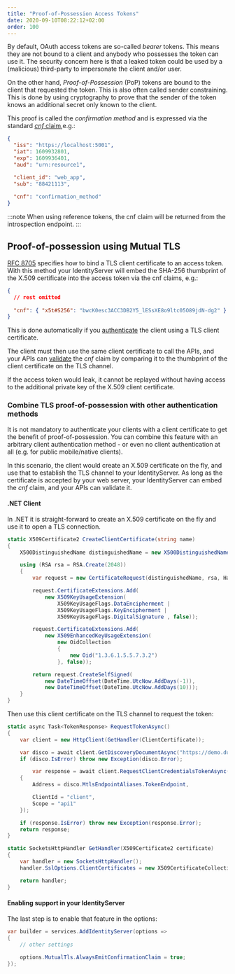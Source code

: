```yaml
---
title: "Proof-of-Possession Access Tokens"
date: 2020-09-10T08:22:12+02:00
order: 100
---
```


By default, OAuth access tokens are so-called *bearer* tokens. This means they are not bound to a client and anybody who possesses the token can use it. The security concern here is that a leaked token could be used by a (malicious) third-party to impersonate the client and/or user.

On the other hand, *Proof-of-Possession* (PoP) tokens are bound to the client that requested the token. This is also often called sender constraining. This is done by using cryptography to prove that the sender of the token knows an additional secret only known to the client. 

This proof is called the *confirmation method* and is expressed via the standard [*cnf* claim](https://tools.ietf.org/html/rfc7800),e.g.:

```json
{
  "iss": "https://localhost:5001",
  "iat": 1609932801,
  "exp": 1609936401,
  "aud": "urn:resource1",

  "client_id": "web_app",
  "sub": "88421113",
  
  "cnf": "confirmation_method"
}
```

:::note
When using reference tokens, the cnf claim will be returned from the introspection endpoint.
:::

## Proof-of-possession using Mutual TLS
[RFC 8705](https://tools.ietf.org/html/rfc8705) specifies how to bind a TLS client certificate to an access token. With this method your IdentityServer will embed the SHA-256 thumbprint of the X.509 certificate into the access token via the cnf claims, e.g.:

```json
{
  // rest omitted
  
  "cnf": { "x5t#S256": "bwcK0esc3ACC3DB2Y5_lESsXE8o9ltc05O89jdN-dg2" } 
}
```

This is done automatically if you [authenticate](/identityserver/v5/tokens/authentication/mtls) the client using a TLS client certificate.

The client must then use the same client certificate to call the APIs, and your APIs can [validate](/identityserver/v5/apis/aspnetcore/confirmation) the *cnf* claim by comparing it to the thumbprint of the client certificate on the TLS channel.

If the access token would leak, it cannot be replayed without having access to the additional private key of the X.509 client certificate.

### Combine TLS proof-of-possession with other authentication methods
It is not mandatory to authenticate your clients with a client certificate to get the benefit of proof-of-possession. You can combine this feature with an arbitrary client authentication method - or even no client authentication at all (e.g. for public mobile/native clients).

In this scenario, the client would create an X.509 certificate on the fly, and use that to establish the TLS channel to your IdentityServer. As long as the certificate is accepted by your web server, your IdentityServer can embed the *cnf* claim, and your APIs can validate it.

#### .NET Client
In .NET it is straight-forward to create an X.509 certificate on the fly and use it to open a TLS connection.

```cs
static X509Certificate2 CreateClientCertificate(string name)
{
    X500DistinguishedName distinguishedName = new X500DistinguishedName($"CN={name}");

    using (RSA rsa = RSA.Create(2048))
    {
        var request = new CertificateRequest(distinguishedName, rsa, HashAlgorithmName.SHA256,RSASignaturePadding.Pkcs1);

        request.CertificateExtensions.Add(
            new X509KeyUsageExtension(
                X509KeyUsageFlags.DataEncipherment | 
                X509KeyUsageFlags.KeyEncipherment | 
                X509KeyUsageFlags.DigitalSignature , false));

        request.CertificateExtensions.Add(
            new X509EnhancedKeyUsageExtension(
                new OidCollection 
                { 
                    new Oid("1.3.6.1.5.5.7.3.2") 
                }, false));

        return request.CreateSelfSigned(
            new DateTimeOffset(DateTime.UtcNow.AddDays(-1)), 
            new DateTimeOffset(DateTime.UtcNow.AddDays(10)));
    }
}
```

Then use this client certificate on the TLS channel to request the token:

```cs
static async Task<TokenResponse> RequestTokenAsync()
{
    var client = new HttpClient(GetHandler(ClientCertificate));

    var disco = await client.GetDiscoveryDocumentAsync("https://demo.duendesoftware.com");
    if (disco.IsError) throw new Exception(disco.Error);

        var response = await client.RequestClientCredentialsTokenAsync(new ClientCredentialsTokenRequest
    {
        Address = disco.MtlsEndpointAliases.TokenEndpoint,

        ClientId = "client",
        Scope = "api1"
    });

    if (response.IsError) throw new Exception(response.Error);
    return response;
}

static SocketsHttpHandler GetHandler(X509Certificate2 certificate)
{
    var handler = new SocketsHttpHandler();
    handler.SslOptions.ClientCertificates = new X509CertificateCollection { certificate };

    return handler;
}
```

#### Enabling support in your IdentityServer
The last step is to enable that feature in the options:

```cs
var builder = services.AddIdentityServer(options =>
{
    // other settings
    
    options.MutualTls.AlwaysEmitConfirmationClaim = true;
});
```